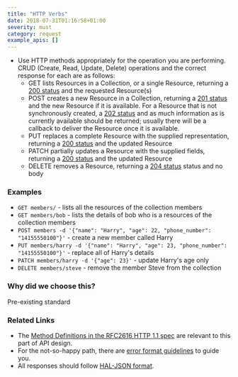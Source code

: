 ```yaml
---
title: "HTTP Verbs"
date: 2018-07-31T01:16:58+01:00
severity: must
category: request
example_apis: []
---
```


- Use HTTP methods appropriately for the operation you are performing. CRUD (Create, Read, Update, Delete) operations and the correct response for each are as follows:
  - GET lists Resources in a Collection, or a single Resource, returning a [200 status](/api-standards/http-code-200) and the requested Resource(s)
  - POST creates a new Resource in a Collection, returning a [201 status](/api-standards/http-code/201) and the new Resource if it is available. For a Resource that is not synchronously created, a [202 status](/api-standards/http-code/202) and as much information as is currently available should be returned; usually there will be a callback to deliver the Resource once it is available.
  - PUT replaces a complete Resource with the supplied representation, returning a [200 status](/api-standards/http-code-200) and the updated Resource
  - PATCH partially updates a Resource with the supplied fields, returning a [200 status](/api-standards/http-code-200) and the updated Resource
  - DELETE removes a Resource, returning a [204 status](/api-standards/http-code/204) status and no body

### Examples

- `GET members/` - lists all the resources of the collection members
- `GET members/bob` - lists the details of bob who is a resources of the collection members
- `POST members -d '{"name": "Harry", "age": 22, "phone_number": "14155550100"}'` - create a new member called Harry
- `PUT members/harry -d '{"name": "Harry", "age": 23, "phone_number": "14155550100"}'` - replace all of Harry's details
- `PATCH members/harry -d '{"age": 23}'` - update Harry's age only
- `DELETE members/steve` - remove the member Steve from the collection

### Why did we choose this?

Pre-existing standard

### Related Links

* The [Method Definitions in the RFC2616 HTTP 1.1 spec](https://tools.ietf.org/html/rfc2616#section-9) are relevant to this part of API design.
* For the not-so-happy path, there are [error format guidelines](/api-standards/standard/errors) to guide you.
* All responses should follow [HAL-JSON format](/api-standards/standard/hal-json).
